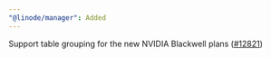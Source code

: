 ```yaml
---
"@linode/manager": Added
---
```


Support table grouping for the new NVIDIA Blackwell plans ([#12821](https://github.com/linode/manager/pull/12821))
